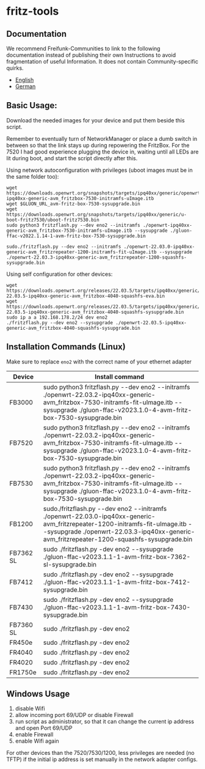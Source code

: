 # fritz-tools

## Documentation
We recommend Freifunk-Communities to link to the following documentation instead of publishing their own Instructions to avoid fragmentation of useful Information. It does not contain Community-specific quirks.

 - [English](https://fritz-tools.readthedocs.io/en/latest/)
 - [German](https://fritz-tools.readthedocs.io/de/latest/)

## Basic Usage:

Download the needed images for your device and put them beside this script.

Remember to eventually turn of NetworkManager or place a dumb switch in between so that the link stays up during repowering the FritzBox.
For the 7520 I had good experience plugging the device in, waiting until all LEDs are lit during boot, and start the script directly after this.

Using network autoconfiguration with privileges (uboot images must be in the same folder too):

```
wget https://downloads.openwrt.org/snapshots/targets/ipq40xx/generic/openwrt-ipq40xx-generic-avm_fritzbox-7530-initramfs-uImage.itb
wget $GLUON_URL_avm-fritz-box-7530-sysupgrade.bin
wget https://downloads.openwrt.org/snapshots/targets/ipq40xx/generic/u-boot-fritz7530/uboot-fritz7530.bin
sudo python3 fritzflash.py --dev eno2 --initramfs ./openwrt-ipq40xx-generic-avm_fritzbox-7530-initramfs-uImage.itb --sysupgrade ./gluon-ffac-v2022.1.14-1-avm-fritz-box-7530-sysupgrade.bin

sudo./fritzflash.py --dev eno2 --initramfs ./openwrt-22.03.0-ipq40xx-generic-avm_fritzrepeater-1200-initramfs-fit-uImage.itb --sysupgrade ./openwrt-22.03.3-ipq40xx-generic-avm_fritzrepeater-1200-squashfs-sysupgrade.bin
```

Using self configuration for other devices:

```
wget https://downloads.openwrt.org/releases/22.03.5/targets/ipq40xx/generic/openwrt-22.03.5-ipq40xx-generic-avm_fritzbox-4040-squashfs-eva.bin
wget https://downloads.openwrt.org/releases/22.03.5/targets/ipq40xx/generic/openwrt-22.03.5-ipq40xx-generic-avm_fritzbox-4040-squashfs-sysupgrade.bin
sudo ip a a 192.168.178.2/24 dev eno2
./fritzflash.py --dev eno2 --sysupgrade ./openwrt-22.03.5-ipq40xx-generic-avm_fritzbox-4040-squashfs-sysupgrade.bin
```

## Installation Commands (Linux)

Make sure to replace `eno2` with the correct name of your ethernet adapter

 Device | Install command 
---|---
 FB3000 | sudo python3 fritzflash.py --dev eno2 --initramfs ./openwrt-22.03.2-ipq40xx-generic-avm_fritzbox-7530-initramfs-fit-uImage.itb --sysupgrade ./gluon-ffac-v2023.1.0-4-avm-fritz-box-7530-sysupgrade.bin 
 FB7520 | sudo python3 fritzflash.py --dev eno2 --initramfs ./openwrt-22.03.2-ipq40xx-generic-avm_fritzbox-7530-initramfs-fit-uImage.itb --sysupgrade ./gluon-ffac-v2023.1.0-4-avm-fritz-box-7530-sysupgrade.bin 
 FB7530 | sudo python3 fritzflash.py --dev eno2 --initramfs ./openwrt-22.03.2-ipq40xx-generic-avm_fritzbox-7530-initramfs-fit-uImage.itb --sysupgrade ./gluon-ffac-v2023.1.0-4-avm-fritz-box-7530-sysupgrade.bin 
 FB1200 | sudo./fritzflash.py --dev eno2 --initramfs ./openwrt-22.03.0-ipq40xx-generic-avm_fritzrepeater-1200-initramfs-fit-uImage.itb --sysupgrade ./openwrt-22.03.3-ipq40xx-generic-avm_fritzrepeater-1200-squashfs-sysupgrade.bin 
 FB7362 SL | sudo ./fritzflash.py -dev eno2 --sysupgrade ./gluon-ffac-v2023.1.1-1-avm-fritz-box-7362-sl-sysupgrade.bin 
 FB7412 | sudo ./fritzflash.py -dev eno2 --sysupgrade ./gluon-ffac-v2023.1.1-1-avm-fritz-box-7412-sysupgrade.bin
 FB7430 | sudo ./fritzflash.py -dev eno2 --sysupgrade ./gluon-ffac-v2023.1.1-1-avm-fritz-box-7430-sysupgrade.bin
 FB7360 SL | sudo ./fritzflash.py -dev eno2
 FR450e | sudo ./fritzflash.py -dev eno2 
 FR4040 | sudo ./fritzflash.py -dev eno2 
 FR4020 | sudo ./fritzflash.py -dev eno2 
 FR1750e | sudo ./fritzflash.py -dev eno2 



## Windows Usage

1. disable Wifi
2. allow incoming port 69/UDP or disable Firewall
3. run script as administrator, so that it can change the current ip address and open Port 69/UDP
4. enable Firewall
5. enable Wifi again

For other devices than the 7520/7530/1200, less privileges are needed (no TFTP) if the initial ip address is set manually in the network adapter configs.
